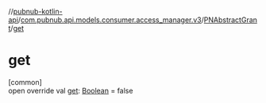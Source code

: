 //[pubnub-kotlin-api](../../../index.md)/[com.pubnub.api.models.consumer.access_manager.v3](../index.md)/[PNAbstractGrant](index.md)/[get](get.md)

# get

[common]\
open override val [get](get.md): [Boolean](https://kotlinlang.org/api/latest/jvm/stdlib/kotlin-stdlib/kotlin/-boolean/index.html) = false
